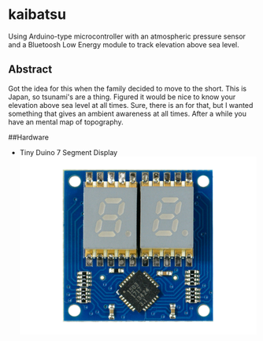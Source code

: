 # kaibatsu
Using Arduino-type microcontroller with an atmospheric pressure sensor and a Bluetoosh Low Energy module to track elevation above sea level.

## Abstract
Got the idea for this when the family decided to move to the short. This is Japan, so tsunami's are a thing. Figured it would be nice to know your elevation above sea level at all times. Sure, there is an for that, but I wanted something that gives an ambient awareness at all times. After a while you have an mental map of topography.

##Hardware

* Tiny Duino 7 Segment Display
![alt text](https://github.com/TinyCircuits/TinyCircuits-TinyShield-7Segment-ASD2421/raw/master/images/ASD2421-R-N-Tutorial-Image-01.png)
